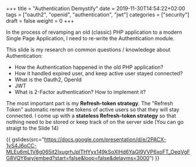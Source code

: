 +++
title = "Authentication Demystify"
date = 2019-11-30T14:54:22+02:00
tags = ["oauth2", "openid", "authentication", "jwt"]
categories = ["security"]
draft = false
weight = 0
+++

In the process of revamping an old (classic) PHP application to a modern Single Page Application, I need to re-write the Authentication module.

This slide is my research on common questions / knowledege about Authentication:

* How the Authentication happened in the old PHP application?
* How it handled expired user, and keep active user stayed connected?
* What is the Oauth2, OpenId
* JWT
* What is 2-Factor authentication? How to implement it?

The most important part is my **Refresh-token strategy**. The "Refresh Token" automatic renew the tokens of active users so that they will stay connected.
I come up with a **stateless Refresh-token strategy** so that nothing need to be stored or keep track of on the server side (You can go straigt to the Slide 14)

{{ gslides(src="https://docs.google.com/presentation/d/e/2PACX-1vS4J6oCC-MLEu6mL1V8g065it2IxugrhJplTHYyx149kSoXlHd6YaGl9VVP6xoFT_OeqVgFG8VQY6wy/embed?start=false&loop=false&delayms=3000") }}

<!--
<iframe src="https://docs.google.com/presentation/d/e/2PACX-1vS4J6oCC-MLEu6mL1V8g065it2IxugrhJplTHYyx149kSoXlHd6YaGl9VVP6xoFT_OeqVgFG8VQY6wy/embed?start=false&loop=false&delayms=3000" frameborder="0" width="960" height="569" allowfullscreen="true" mozallowfullscreen="true" webkitallowfullscreen="true"></iframe>
-->
